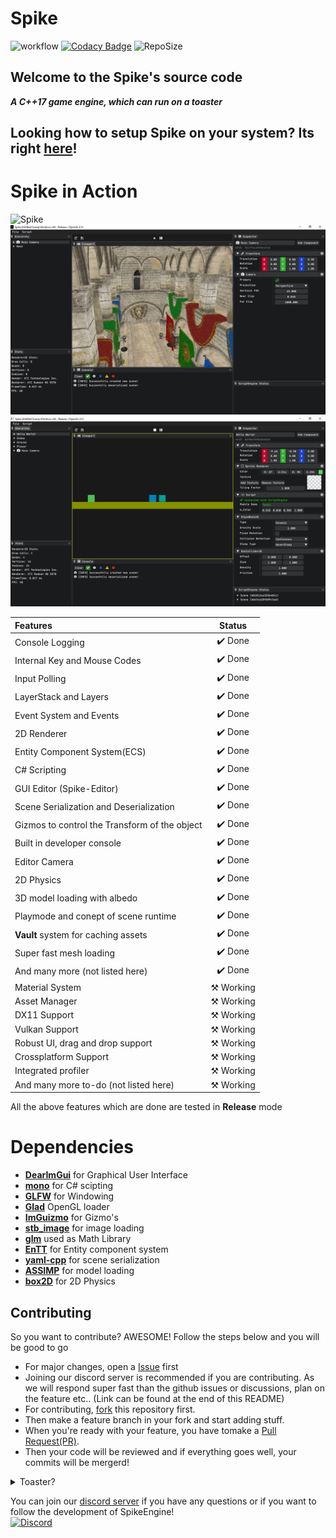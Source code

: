 
# Spike

![workflow](https://github.com/FahimFuad/Spike/workflows/build/badge.svg)
[![Codacy Badge](https://app.codacy.com/project/badge/Grade/742fb18d76ca40c691137d01cfbc7c8a)](https://www.codacy.com/gh/FahimFuad/Spike/dashboard?utm_source=github.com&amp;utm_medium=referral&amp;utm_content=FahimFuad/Spike&amp;utm_campaign=Badge_Grade)
![RepoSize](https://img.shields.io/github/repo-size/FahimFuad/SpikeEngine)
## Welcome to the **Spike**'s source code

***A C++17 game engine, which can run on a toaster***  

## Looking how to setup Spike on your system? Its right [here](Resources/docs/Setup.md)!

# Spike in Action

![Spike](https://s2.gifyu.com/images/ScriptingGif.gif)
![Spike](Resources/Screenshots/Demo.png)
![Spike](Resources/Screenshots/ScriptingDemo.png)

| Features                                     | Status                   |
| :---                                         |        :---:             |
| Console Logging                              | :heavy_check_mark: Done  |
| Internal Key and Mouse Codes                 | :heavy_check_mark: Done  |
| Input Polling                                | :heavy_check_mark: Done  |
| LayerStack and Layers                        | :heavy_check_mark: Done  |
| Event System and Events                      | :heavy_check_mark: Done  |
| 2D Renderer                                  | :heavy_check_mark: Done  |
| Entity Component System(ECS)                 | :heavy_check_mark: Done  |
| C# Scripting                                 | :heavy_check_mark: Done  |
| GUI Editor (Spike-Editor)                    | :heavy_check_mark: Done  |
| Scene Serialization and Deserialization      | :heavy_check_mark: Done  |
| Gizmos to control the Transform of the object| :heavy_check_mark: Done  |
| Built in developer console                   | :heavy_check_mark: Done  |
| Editor Camera                                | :heavy_check_mark: Done  |
| 2D Physics                                   | :heavy_check_mark: Done  |
| 3D model loading with albedo                 | :heavy_check_mark: Done  |
| Playmode and conept of scene runtime         | :heavy_check_mark: Done  |
| **Vault** system for caching assets          | :heavy_check_mark: Done  |
| Super fast mesh loading                      | :heavy_check_mark: Done  |
| And many more (not listed here)              | :heavy_check_mark: Done  |
| Material System                              | :hammer_and_pick: Working|
| Asset Manager                                | :hammer_and_pick: Working|
| DX11 Support                                 | :hammer_and_pick: Working|
| Vulkan Support                               | :hammer_and_pick: Working|
| Robust UI, drag and drop support             | :hammer_and_pick: Working|
| Crossplatform Support                        | :hammer_and_pick: Working|
| Integrated profiler                          | :hammer_and_pick: Working|
| And many more to-do (not listed here)        | :hammer_and_pick: Working|

All the above features which are done are tested in **Release** mode

# Dependencies

- **[DearImGui](https://github.com/FahimFuad/imgui)** for Graphical User Interface
- **[mono](https://www.mono-project.com)** for C# scipting
- **[GLFW](https://github.com/FahimFuad/glfw)** for Windowing
- **[Glad](https://github.com/Dav1dde/glad)** OpenGL loader
- **[ImGuizmo](https://github.com/FahimFuad/ImGuizmo)** for Gizmo's
- **[stb_image](https://github.com/nothings/stb/blob/master/stb_image.h)** for image loading
- **[glm](https://github.com/g-truc/glm)** used as Math Library
- **[EnTT](https://github.com/skypjack/entt)** for Entity component system
- **[yaml-cpp](https://github.com/FahimFuad/yaml-cpp)** for scene serialization
- **[ASSIMP](https://github.com/FahimFuad/assimp)** for model loading
- **[box2D](https://github.com/FahimFuad/box2d)** for 2D Physics

## Contributing

So you want to contribute? AWESOME! Follow the steps below and you will be good to go

- For major changes, open a [Issue](https://guides.github.com/features/issues) first
- Joining our discord server is recommended if you are contributing. As we will respond super fast than the github issues or discussions, plan on the feature etc.. (Link can be found at the end of this README)
- For contributing, [fork](https://docs.github.com/en/github/getting-started-with-github/fork-a-repo) this repository first.
- Then make a feature branch in your fork and start adding stuff.
- When you're ready with your feature, you have tomake a [Pull Request(PR)](https://docs.github.com/en/github/collaborating-with-issues-and-pull-requests/about-pull-requests).
- Then your code will be reviewed and if everything goes well, your commits will be mergerd!

<details>
  <summary>Toaster?</summary>
By toaster we mean old hardware. Spike can run smoothly even with a hardware from 2011. We have tested this engine on ATI RadeonHD 5570 (a GPU from 2011) with an Intel processor of 2nd generation! So Spike can run on any hardware which is from 2011 and onwards smoothly. Of Course having a better GPU and CPU will give you a perfomance boost!
</details>

You can join our [discord server](https://discord.gg/QugaNbUPzb) if you have any questions or if you want to follow the development of SpikeEngine!  
[![Discord](https://img.shields.io/badge/Spike--red.svg?style=social&logo=discord)](https://discord.gg/QugaNbUPzb)
